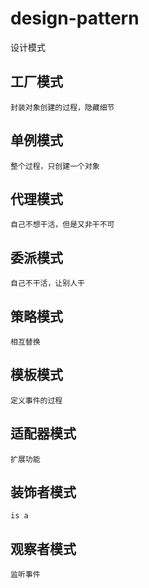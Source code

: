 # design-pattern
设计模式
## 工厂模式
    封装对象创建的过程，隐藏细节
## 单例模式
    整个过程，只创建一个对象
## 代理模式
    自己不想干活，但是又非干不可
## 委派模式
    自己不干活，让别人干
## 策略模式
    相互替换
## 模板模式
    定义事件的过程
## 适配器模式
    扩展功能
## 装饰者模式
    is a
## 观察者模式
    监听事件
